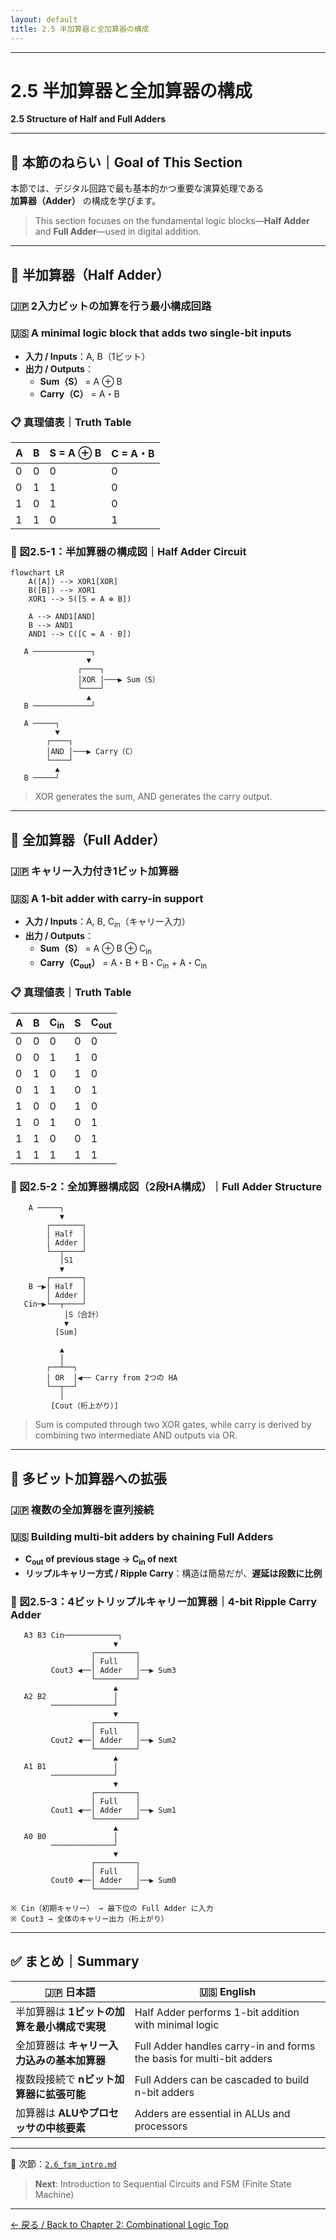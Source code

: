 ```yaml
---
layout: default
title: 2.5 半加算器と全加算器の構成
---
```


---

# 2.5 半加算器と全加算器の構成  
**2.5 Structure of Half and Full Adders**

---

## 🎯 本節のねらい｜Goal of This Section

本節では、デジタル回路で最も基本的かつ重要な演算処理である  
**加算器（Adder）** の構成を学びます。  
> This section focuses on the fundamental logic blocks—**Half Adder** and **Full Adder**—used in digital addition.

---

## 🔹 半加算器（Half Adder）  
### 🇯🇵 2入力ビットの加算を行う最小構成回路  
### 🇺🇸 A minimal logic block that adds two single-bit inputs

- **入力 / Inputs**：A, B（1ビット）  
- **出力 / Outputs**：
  - **Sum（S）** = A ⊕ B  
  - **Carry（C）** = A・B

### 📋 真理値表｜Truth Table

| A | B | S = A ⊕ B | C = A・B |
|---|---|-----------|----------|
| 0 | 0 |     0     |    0     |
| 0 | 1 |     1     |    0     |
| 1 | 0 |     1     |    0     |
| 1 | 1 |     0     |    1     |

### 📘 図2.5-1：半加算器の構成図｜Half Adder Circuit

```mermaid
flowchart LR
    A([A]) --> XOR1[XOR]
    B([B]) --> XOR1
    XOR1 --> S([S = A ⊕ B])

    A --> AND1[AND]
    B --> AND1
    AND1 --> C([C = A · B])
```

```
   A ─────────────┐
                 ▼
               ┌────┐
               │XOR │───▶ Sum（S）
               └────┘
                 ▲
   B ─────────────┘

   A ─────┐
          ▼
        ┌────┐
        │AND │───▶ Carry（C）
        └────┘
          ▲
   B ─────┘
```

> XOR generates the sum, AND generates the carry output.

---

## 🔹 全加算器（Full Adder）  
### 🇯🇵 キャリー入力付き1ビット加算器  
### 🇺🇸 A 1-bit adder with carry-in support

- **入力 / Inputs**：A, B, C<sub>in</sub>（キャリー入力）  
- **出力 / Outputs**：
  - **Sum（S）** = A ⊕ B ⊕ C<sub>in</sub>  
  - **Carry（C<sub>out</sub>）** = A・B + B・C<sub>in</sub> + A・C<sub>in</sub>

### 📋 真理値表｜Truth Table

| A | B | C<sub>in</sub> | S | C<sub>out</sub> |
|---|---|----------------|---|-----------------|
| 0 | 0 | 0              | 0 | 0               |
| 0 | 0 | 1              | 1 | 0               |
| 0 | 1 | 0              | 1 | 0               |
| 0 | 1 | 1              | 0 | 1               |
| 1 | 0 | 0              | 1 | 0               |
| 1 | 0 | 1              | 0 | 1               |
| 1 | 1 | 0              | 0 | 1               |
| 1 | 1 | 1              | 1 | 1               |

### 📘 図2.5-2：全加算器構成図（2段HA構成）｜Full Adder Structure

```
    A ─────┐
           ▼
        ┌───────┐
        │ Half  │
        │ Adder │
        └──┬────┘
           │S1
           ▼
        ┌───────┐
    B ─▶│ Half  │
        │ Adder │
   Cin─▶└──┬────┘
            │S（合計）
            ▼
          [Sum]

           ▲
           │
        ┌──┴──┐
        │ OR  │◀── Carry from 2つの HA
        └──┬──┘
           │
         [Cout（桁上がり）]
```

> Sum is computed through two XOR gates, while carry is derived by combining two intermediate AND outputs via OR.

---

## 🔹 多ビット加算器への拡張  
### 🇯🇵 複数の全加算器を直列接続  
### 🇺🇸 Building multi-bit adders by chaining Full Adders

- **C<sub>out</sub> of previous stage → C<sub>in</sub> of next**
- **リップルキャリー方式 / Ripple Carry**：構造は簡易だが、**遅延は段数に比例**

### 📘 図2.5-3：4ビットリップルキャリー加算器｜4-bit Ripple Carry Adder

```
   A3 B3 Cin────────────┐
                       ▼
                  ┌─────────┐
                  │ Full    │
         Cout3 ◀──│ Adder   │──▶ Sum3
                  └─────────┘
                       ▲
   A2 B2               │
         ──────────────┘
                       ▼
                  ┌─────────┐
                  │ Full    │
         Cout2 ◀──│ Adder   │──▶ Sum2
                  └─────────┘
                       ▲
   A1 B1               │
         ──────────────┘
                       ▼
                  ┌─────────┐
                  │ Full    │
         Cout1 ◀──│ Adder   │──▶ Sum1
                  └─────────┘
                       ▲
   A0 B0               │
         ──────────────┘
                       ▼
                  ┌─────────┐
                  │ Full    │
         Cout0 ◀──│ Adder   │──▶ Sum0
                  └─────────┘

※ Cin（初期キャリー） → 最下位の Full Adder に入力
※ Cout3 → 全体のキャリー出力（桁上がり）
```

---

## ✅ まとめ｜Summary

| 🇯🇵 日本語 | 🇺🇸 English |
|-----------|------------|
| 半加算器は **1ビットの加算を最小構成で実現** | Half Adder performs 1-bit addition with minimal logic |
| 全加算器は **キャリー入力込みの基本加算器** | Full Adder handles carry-in and forms the basis for multi-bit adders |
| 複数段接続で **nビット加算器に拡張可能** | Full Adders can be cascaded to build n-bit adders |
| 加算器は **ALUやプロセッサの中核要素** | Adders are essential in ALUs and processors |

---

📎 次節：[`2.6_fsm_intro.md`](./2.6_fsm_intro.md)  
> **Next**: Introduction to Sequential Circuits and FSM (Finite State Machine)

---

[← 戻る / Back to Chapter 2: Combinational Logic Top](./README.md)

